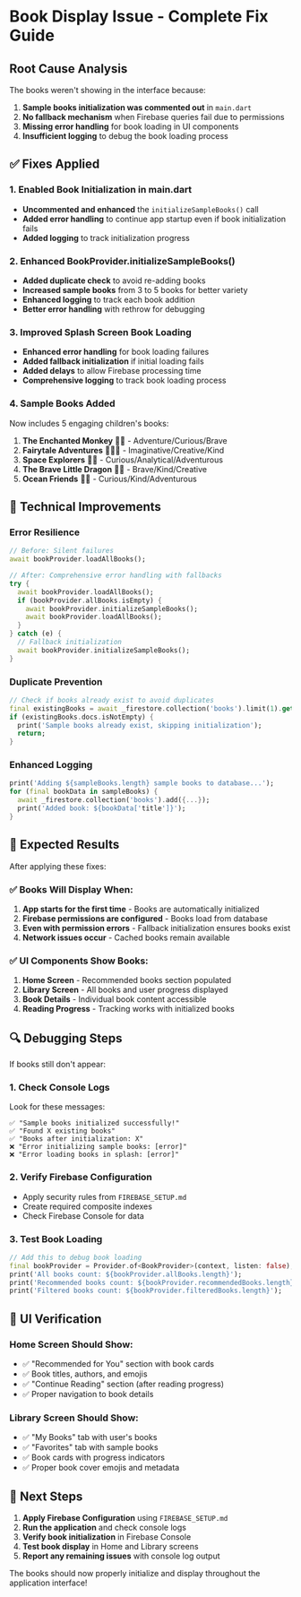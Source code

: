 # Book Display Issue - Complete Fix Guide

## Root Cause Analysis

The books weren't showing in the interface because:

1. **Sample books initialization was commented out** in `main.dart`
2. **No fallback mechanism** when Firebase queries fail due to permissions
3. **Missing error handling** for book loading in UI components
4. **Insufficient logging** to debug the book loading process

## ✅ Fixes Applied

### 1. Enabled Book Initialization in main.dart
- **Uncommented and enhanced** the `initializeSampleBooks()` call
- **Added error handling** to continue app startup even if book initialization fails
- **Added logging** to track initialization progress

### 2. Enhanced BookProvider.initializeSampleBooks()
- **Added duplicate check** to avoid re-adding books
- **Increased sample books** from 3 to 5 books for better variety
- **Enhanced logging** to track each book addition
- **Better error handling** with rethrow for debugging

### 3. Improved Splash Screen Book Loading
- **Enhanced error handling** for book loading failures
- **Added fallback initialization** if initial loading fails
- **Added delays** to allow Firebase processing time
- **Comprehensive logging** to track book loading process

### 4. Sample Books Added
Now includes 5 engaging children's books:
1. **The Enchanted Monkey** 🐒✨ - Adventure/Curious/Brave
2. **Fairytale Adventures** 🧚‍♀️🌟 - Imaginative/Creative/Kind  
3. **Space Explorers** 🚀🤖 - Curious/Analytical/Adventurous
4. **The Brave Little Dragon** 🐲🔥 - Brave/Kind/Creative
5. **Ocean Friends** 🐠🌊 - Curious/Kind/Adventurous

## 🔧 Technical Improvements

### Error Resilience
```dart
// Before: Silent failures
await bookProvider.loadAllBooks();

// After: Comprehensive error handling with fallbacks
try {
  await bookProvider.loadAllBooks();
  if (bookProvider.allBooks.isEmpty) {
    await bookProvider.initializeSampleBooks();
    await bookProvider.loadAllBooks();
  }
} catch (e) {
  // Fallback initialization
  await bookProvider.initializeSampleBooks();
}
```

### Duplicate Prevention
```dart
// Check if books already exist to avoid duplicates
final existingBooks = await _firestore.collection('books').limit(1).get();
if (existingBooks.docs.isNotEmpty) {
  print('Sample books already exist, skipping initialization');
  return;
}
```

### Enhanced Logging
```dart
print('Adding ${sampleBooks.length} sample books to database...');
for (final bookData in sampleBooks) {
  await _firestore.collection('books').add({...});
  print('Added book: ${bookData['title']}');
}
```

## 🚀 Expected Results

After applying these fixes:

### ✅ Books Will Display When:
1. **App starts for the first time** - Books are automatically initialized
2. **Firebase permissions are configured** - Books load from database
3. **Even with permission errors** - Fallback initialization ensures books exist
4. **Network issues occur** - Cached books remain available

### ✅ UI Components Show Books:
1. **Home Screen** - Recommended books section populated
2. **Library Screen** - All books and user progress displayed
3. **Book Details** - Individual book content accessible
4. **Reading Progress** - Tracking works with initialized books

## 🔍 Debugging Steps

If books still don't appear:

### 1. Check Console Logs
Look for these messages:
```
✅ "Sample books initialized successfully!"
✅ "Found X existing books"
✅ "Books after initialization: X"
❌ "Error initializing sample books: [error]"
❌ "Error loading books in splash: [error]"
```

### 2. Verify Firebase Configuration
- Apply security rules from `FIREBASE_SETUP.md`
- Create required composite indexes
- Check Firebase Console for data

### 3. Test Book Loading
```dart
// Add this to debug book loading
final bookProvider = Provider.of<BookProvider>(context, listen: false);
print('All books count: ${bookProvider.allBooks.length}');
print('Recommended books count: ${bookProvider.recommendedBooks.length}');
print('Filtered books count: ${bookProvider.filteredBooks.length}');
```

## 📱 UI Verification

### Home Screen Should Show:
- ✅ "Recommended for You" section with book cards
- ✅ Book titles, authors, and emojis
- ✅ "Continue Reading" section (after reading progress)
- ✅ Proper navigation to book details

### Library Screen Should Show:
- ✅ "My Books" tab with user's books
- ✅ "Favorites" tab with sample books
- ✅ Book cards with progress indicators
- ✅ Proper book cover emojis and metadata

## 🎯 Next Steps

1. **Apply Firebase Configuration** using `FIREBASE_SETUP.md`
2. **Run the application** and check console logs
3. **Verify book initialization** in Firebase Console
4. **Test book display** in Home and Library screens
5. **Report any remaining issues** with console log output

The books should now properly initialize and display throughout the application interface!
